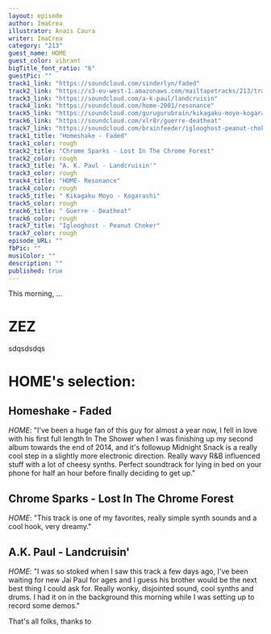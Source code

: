 ```yaml
---
layout: episode
author: ImaCrea
illustrator: Anais Caura
writer: ImaCrea
category: "213"
guest_name: HOME
guest_color: vibrant
bigTitle_font_ratio: "6"
guestPic: ""
track1_link: "https://soundcloud.com/sinderlyn/faded"
track2_link: "https://s3-eu-west-1.amazonaws.com/mailtapetracks/213/track2.mp3"
track3_link: "https://soundcloud.com/a-k-paul/landcruisin"
track4_link: "https://soundcloud.com/home-2001/resonance"
track5_link: "https://soundcloud.com/gurugurubrain/kikagaku-moyo-kogarashi"
track6_link: "https://soundcloud.com/xlr8r/guerre-deatheat"
track7_link: "https://soundcloud.com/brainfeeder/iglooghost-peanut-choker"
track1_title: "Homeshake - Faded"
track1_color: rough
track2_title: "Chrome Sparks - Lost In The Chrome Forest"
track2_color: rough
track3_title: "A. K. Paul - Landcruisin'"
track3_color: rough
track4_title: "HOME- Resonance"
track4_color: rough
track5_title: " Kikagaku Moyo - Kogarashi"
track5_color: rough
track6_title: " Guerre - Deatheat"
track6_color: rough
track7_title: "Iglooghost - Peanut Choker"
track7_color: rough
episode_URL: ""
fbPic: ""
musiColor: ""
description: ""
published: true
---
```


<p id="introduction">This morning, ...</p>

# ZEZ

sdqsdsdqs
 
# HOME's selection:

## Homeshake - Faded
_HOME_: "I've been a huge fan of this guy for almost a year now, I fell in love with his first full length In The Shower when I was finishing up my second album towards the end of 2014, and it's followup Midnight Snack is a really cool step in a slightly more electronic direction. Really wavy R&B influenced stuff with a lot of cheesy synths. Perfect soundtrack for lying in bed on your phone for half an hour before finally deciding to get up."

## Chrome Sparks - Lost In The Chrome Forest
_HOME_: "This track is one of my favorites, really simple synth sounds and a cool hook, very dreamy."

## A.K. Paul - Landcruisin'
_HOME_: "I was so stoked when I saw this track a few days ago, I've been waiting for new Jai Paul for ages and I guess his brother would be the next best thing I could ask for. Really wonky, disjointed sound, cool synths and drums. I had it on in the background this morning while I was setting up to record some demos."


<p id="outroduction">
That's all folks, thanks to </p>
